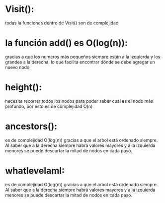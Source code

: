# Visit():
todas la funciones dentro de Visit() son de complejidad 
# la función add() es O(log(n)):
gracias a que los numeros más pequeños siempre están a la izquierda y los grandes a la derecha, lo que facilita encontrar dónde se debe agregar un nuevo nodo
# height():
necesita recorrer todos los nodos para poder saber cual es el nodo más profundo, por esto es de complejidad O(n)
# ancestors():
es de complejidad O(log(n)) gracias a que el arbol está ordenado siempre. Al saber que a la derecha siempre habrá valores mayores y a la izquierda menores
se puede descartar la mitad de nodos en cada paso.
# whatlevelamI:
es de complejidad O(log(n)) gracias a que el arbol está ordenado siempre. Al saber que a la derecha siempre habrá valores mayores y a la izquierda menores
se puede descartar la mitad de nodos en cada paso.
